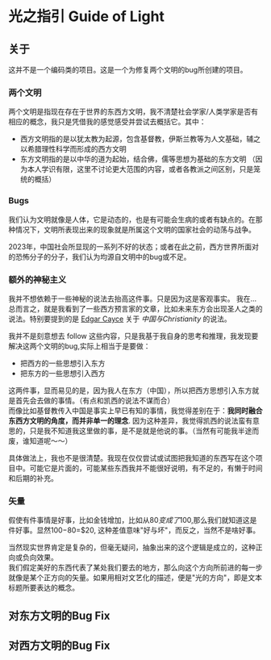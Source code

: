 # 光之指引 Guide of Light

## 关于
这并不是一个编码类的项目。这是一个为修复两个文明的bug所创建的项目。

### 两个文明
两个文明是指现在存在于世界的东西方文明，我不清楚社会学家/人类学家是否有相应的概念，我只是凭借我的感觉感受并尝试去概括它。其中：

* 西方文明指的是以犹太教为起源，包含基督教，伊斯兰教等为人文基础，辅之以希腊理性科学而形成的西方文明
* 东方文明指的是以中华的道为起始，结合佛，儒等思想为基础的东方文明
（因为本人学识有限，这里不讨论更大范围的内容，或者各教派之间区别，只是笼统的概括）

### Bugs
我们认为文明就像是人体，它是动态的，也是有可能会生病的或者有缺点的。在那种情况下，文明所表现出来的现象就是所属这个文明的国家社会的动荡与战争。

2023年，中国社会所显现的一系列不好的状态；或者在此之前，西方世界所面对的恐怖分子的分子，我们认为均源自文明中的bug或不足。

### 额外的神秘主义
我并不想依赖于一些神秘的说法去抬高这件事。只是因为这是客观事实。
我在...总而言之，就是我看到了一些西方预言家的文章，比如未来东方会出现圣人之类的说法。特别要提到的是 <a href="https://en.wikipedia.org/wiki/Edgar_Cayce">Edgar Cayce</a> 关于 _中国与Christianity_ 的说法。

我并不是刻意想去 follow 这些内容，只是我基于我自身的思考和推理，我发现要解决这两个文明的bug,实际上相当于是要做： 

* 把西方的一些思想引入东方
* 把东方的一些思想引入西方

这两件事，显而易见的是，因为我人在东方（中国），所以把西方思想引入东方就是首先会去做的事情。（有点和凯西的说法不谋而合）  
而像比如基督教传入中国是事实上早已有知的事情，我觉得差别在于：**我同时融合东西方文明的角度，而并非单一的理念**. 因为这种差异，我觉得凯西的说法蛮有意思的，只是我不知道我这里做的事，是不是就是他说的事。（当然有可能我半途而废，谁知道呢～～）

具体做法上，我也不是很清楚。我现在仅仅尝试或试图把我知道的东西写在这个项目中。可能它是片面的，可能某些东西我并不能很好说明，有不足的，有懒于时间和后期的补充。

### 矢量
假使有件事情是好事，比如金钱增加，比如从$80变成了$100,那么我们就知道这是件好事。显然$100-$80=$20, 这种差值意味"好与坏"，而反之，当然不是啥好事。

当然现实世界肯定是复杂的，但毫无疑问，抽象出来的这个逻辑是成立的，这种正向或负向效果。  
我们假定美好的东西代表了某处我们要去的地方，那么向这个方向所前进的每一步就像是某个正方向的矢量。如果用相对文艺化的描述，便是"光的方向"，即是文本标题所要表达的概念。

## 对东方文明的Bug Fix

## 对西方文明的Bug Fix

